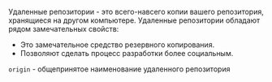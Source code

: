 Удаленные репозитории - это всего-навсего копии вашего репозитория, хранящиеся на другом компьютере.
Удаленные репозитории обладают рядом замечательных свойств:
- Это замечательное средство резервного копирования. 
- Позволяют сделать процесс разработки более социальным.

`origin` - общепринятое наименование удаленного репозитория